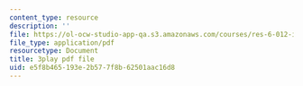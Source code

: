 ```yaml
---
content_type: resource
description: ''
file: https://ol-ocw-studio-app-qa.s3.amazonaws.com/courses/res-6-012-introduction-to-probability-spring-2018/e5f8b465193e2b577f8b62501aac16d8_byGWKoOc6EM.pdf
file_type: application/pdf
resourcetype: Document
title: 3play pdf file
uid: e5f8b465-193e-2b57-7f8b-62501aac16d8
---
```

